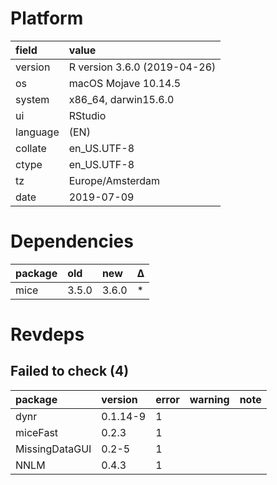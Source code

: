 # Platform

|field    |value                        |
|:--------|:----------------------------|
|version  |R version 3.6.0 (2019-04-26) |
|os       |macOS Mojave 10.14.5         |
|system   |x86_64, darwin15.6.0         |
|ui       |RStudio                      |
|language |(EN)                         |
|collate  |en_US.UTF-8                  |
|ctype    |en_US.UTF-8                  |
|tz       |Europe/Amsterdam             |
|date     |2019-07-09                   |

# Dependencies

|package |old   |new   |Δ  |
|:-------|:-----|:-----|:--|
|mice    |3.5.0 |3.6.0 |*  |

# Revdeps

## Failed to check (4)

|package        |version  |error |warning |note |
|:--------------|:--------|:-----|:-------|:----|
|dynr           |0.1.14-9 |1     |        |     |
|miceFast       |0.2.3    |1     |        |     |
|MissingDataGUI |0.2-5    |1     |        |     |
|NNLM           |0.4.3    |1     |        |     |

